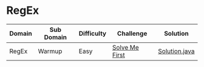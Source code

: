 # RegEx

| Domain    | Sub Domain      | Difficulty | Challenge                                                                                                                             | Solution                                                            |
| --------- | --------------- | ---------- | ------------------------------------------------------------------------------------------------------------------------------------- | ------------------------------------------------------------------- |
| RegEx     | Warmup          | Easy       | [Solve Me First](https://www.hackerrank.com/challenges/solve-me-first)                                            | [Solution.java](src/warmup/solvemefirst/Solution.java?ts=4) |

